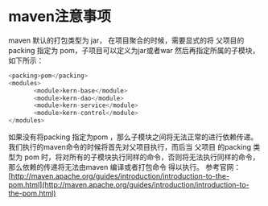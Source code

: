 # maven注意事项

maven 默认的打包类型为 jar，
在项目聚合的时候，需要显式的将 父项目的 packing 指定为 pom，子项目可以定义为jar或者war
然后再指定所属的子模块，如下所示：
​

```java
<packing>pom</packing>
<modules>
       <module>kern-base</module>
       <module>kern-dao</module>
       <module>kern-service</module>
       <module>kern-control</module>
</modules>
```

如果没有将packing 指定为pom ，那么子模块之间将无法正常的进行依赖传递。
我们执行的maven命令的时候将首先对父项目执行，而后当 父项目 的packing 类型为 pom 时，将对所有的子模块执行同样的命令，否则将无法执行同样的命令，那么依赖的传递将无法由maven 编译或者打包命令 得以执行。
参考官网：
[http://maven.apache.org/guides/introduction/introduction-to-the-pom.html](http://maven.apache.org/guides/introduction/introduction-to-the-pom.html)
